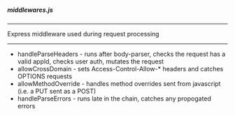 ##### middlewares.js

---

Express middleware used during request processing

---

* handleParseHeaders - runs after body-parser, checks the request has a valid appId, checks user auth, mutates the request
* allowCrossDomain - sets Access-Control-Allow-* headers and catches OPTIONS requests
* allowMethodOverride - handles method overrides sent from javascript (i.e. a PUT sent as a POST)
* handleParseErrors - runs late in the chain, catches any propogated errors
